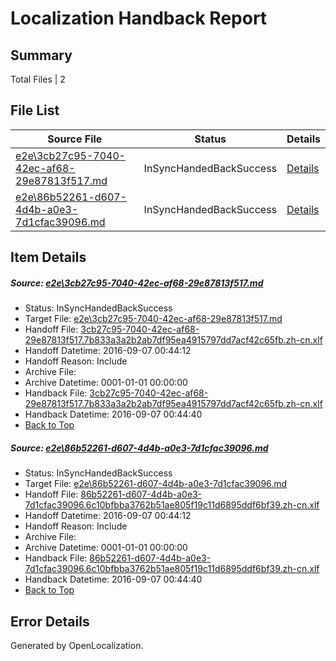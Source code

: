 # <a name='report-top'></a> Localization Handback Report

## Summary
 Total Files | 2

## File List
 Source File | Status | Details 
 ----------- | ------ | ------- 
 [e2e\3cb27c95-7040-42ec-af68-29e87813f517.md](https://github.com/OpenLocalizationTestOrg/ol-test0/blob/b705e859f7542c1f659c256fd4d061965cb84686/e2e/3cb27c95-7040-42ec-af68-29e87813f517.md) | InSyncHandedBackSuccess | [Details](#27b04a1a44d6c6df5452ecc9b4120c29835eeab53)
 [e2e\86b52261-d607-4d4b-a0e3-7d1cfac39096.md](https://github.com/OpenLocalizationTestOrg/ol-test0/blob/b705e859f7542c1f659c256fd4d061965cb84686/e2e/86b52261-d607-4d4b-a0e3-7d1cfac39096.md) | InSyncHandedBackSuccess | [Details](#98ef7beaa1d138b8cb503e905e54dbcb0fe3a04d4)

## Item Details
##### <a name='27b04a1a44d6c6df5452ecc9b4120c29835eeab53'></a> Source: [e2e\3cb27c95-7040-42ec-af68-29e87813f517.md](https://github.com/OpenLocalizationTestOrg/ol-test0/blob/b705e859f7542c1f659c256fd4d061965cb84686/e2e/3cb27c95-7040-42ec-af68-29e87813f517.md)
* Status: InSyncHandedBackSuccess
* Target File: [e2e\3cb27c95-7040-42ec-af68-29e87813f517.md](https://github.com/OpenLocalizationTestOrg/ol-test0-zhcn/blob/ab0c3df85bc4f084a381f64600743b917b419197/e2e/3cb27c95-7040-42ec-af68-29e87813f517.md)
* Handoff File: [3cb27c95-7040-42ec-af68-29e87813f517.7b833a3a2b2ab7df95ea4915797dd7acf42c65fb.zh-cn.xlf](https://github.com/OpenLocalizationTestOrg/ol-test0-handoff/blob/7df8f0e3b74b6edddddefef1dc879ff191951a9b/ol-handoff/OpenLocalizationTestOrg/ol-test0-zhcn/ci/ht/3cb27c95-7040-42ec-af68-29e87813f517.7b833a3a2b2ab7df95ea4915797dd7acf42c65fb.zh-cn.xlf)
* Handoff Datetime: 2016-09-07 00:44:12
* Handoff Reason: Include
* Archive File: 
* Archive Datetime: 0001-01-01 00:00:00
* Handback File: [3cb27c95-7040-42ec-af68-29e87813f517.7b833a3a2b2ab7df95ea4915797dd7acf42c65fb.zh-cn.xlf](https://github.com/OpenLocalizationTestOrg/ol-test0-handback/blob/472267c61c5de5526c7baf69028b8ed6d9679720/ol-handback/OpenLocalizationTestOrg/ol-test0-zhcn/ci/ht/3cb27c95-7040-42ec-af68-29e87813f517.7b833a3a2b2ab7df95ea4915797dd7acf42c65fb.zh-cn.xlf)
* Handback Datetime: 2016-09-07 00:44:40
* [Back to Top](#report-top)

##### <a name='98ef7beaa1d138b8cb503e905e54dbcb0fe3a04d4'></a> Source: [e2e\86b52261-d607-4d4b-a0e3-7d1cfac39096.md](https://github.com/OpenLocalizationTestOrg/ol-test0/blob/b705e859f7542c1f659c256fd4d061965cb84686/e2e/86b52261-d607-4d4b-a0e3-7d1cfac39096.md)
* Status: InSyncHandedBackSuccess
* Target File: [e2e\86b52261-d607-4d4b-a0e3-7d1cfac39096.md](https://github.com/OpenLocalizationTestOrg/ol-test0-zhcn/blob/ab0c3df85bc4f084a381f64600743b917b419197/e2e/86b52261-d607-4d4b-a0e3-7d1cfac39096.md)
* Handoff File: [86b52261-d607-4d4b-a0e3-7d1cfac39096.6c10bfbba3762b51ae805f19c11d6895ddf6bf39.zh-cn.xlf](https://github.com/OpenLocalizationTestOrg/ol-test0-handoff/blob/7df8f0e3b74b6edddddefef1dc879ff191951a9b/ol-handoff/OpenLocalizationTestOrg/ol-test0-zhcn/ci/ht/86b52261-d607-4d4b-a0e3-7d1cfac39096.6c10bfbba3762b51ae805f19c11d6895ddf6bf39.zh-cn.xlf)
* Handoff Datetime: 2016-09-07 00:44:12
* Handoff Reason: Include
* Archive File: 
* Archive Datetime: 0001-01-01 00:00:00
* Handback File: [86b52261-d607-4d4b-a0e3-7d1cfac39096.6c10bfbba3762b51ae805f19c11d6895ddf6bf39.zh-cn.xlf](https://github.com/OpenLocalizationTestOrg/ol-test0-handback/blob/472267c61c5de5526c7baf69028b8ed6d9679720/ol-handback/OpenLocalizationTestOrg/ol-test0-zhcn/ci/ht/86b52261-d607-4d4b-a0e3-7d1cfac39096.6c10bfbba3762b51ae805f19c11d6895ddf6bf39.zh-cn.xlf)
* Handback Datetime: 2016-09-07 00:44:40
* [Back to Top](#report-top)


## Error Details

Generated by OpenLocalization.
